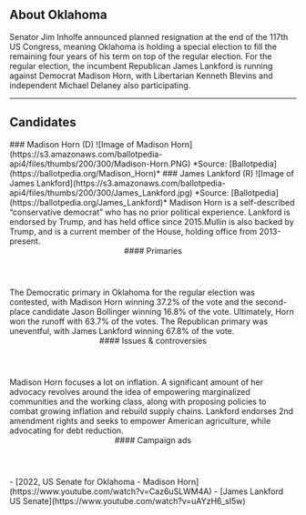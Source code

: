 ## About Oklahoma
Senator Jim Inholfe announced planned resignation at the end of the 117th US Congress, meaning Oklahoma is holding a special election to fill the remaining four years of his term on top of the regular election. For the regular election, the incumbent Republican James Lankford is running against Democrat Madison Horn, with Libertarian Kenneth Blevins and independent Michael Delaney also participating.

---

## Candidates

<Grid>
  <Box>
    ### Madison Horn (D)
    ![Image of Madison Horn](https://s3.amazonaws.com/ballotpedia-api4/files/thumbs/200/300/Madison-Horn.PNG)
    *Source: [Ballotpedia](https://ballotpedia.org/Madison_Horn)*
  </Box>
  <Box>
    ### James Lankford (R)
    ![Image of James Lankford](https://s3.amazonaws.com/ballotpedia-api4/files/thumbs/200/300/James_Lankford.jpg)
    *Source: [Ballotpedia](https://ballotpedia.org/James_Lankford)*
  </Box>

  <Box>
    Madison Horn is a self-described “conservative democrat” who has no prior political experience.
  </Box>
  <Box>
    Lankford is endorsed by Trump, and has held office since 2015.Mullin is also backed by Trump, and is a current member of the House, holding office from 2013-present. 
  </Box>

  <Header>
    #### Primaries
  </Header>
  <Box>
    The Democratic primary in Oklahoma for the regular election was contested, with Madison Horn winning 37.2% of the vote and the second-place candidate Jason Bollinger winning 16.8% of the vote. Ultimately, Horn won the runoff with 63.7% of the votes.
  </Box>
  <Box>
    The Republican primary was uneventful, with James Lankford winning 67.8% of the vote.
  </Box>

  <Header>
    #### Issues & controversies
  </Header>

  <WideBox>
    Madison Horn focuses a lot on inflation. A significant amount of her advocacy revolves around the idea of empowering marginalized communities and the working class, along with proposing policies to combat growing inflation and rebuild supply chains.  Lankford endorses 2nd amendment rights and seeks to empower American agriculture, while advocating for debt reduction. 
  </WideBox>
 
  <Header>
    #### Campaign ads
  </Header>
  <Box>
    - [2022, US Senate for Oklahoma - Madison Horn](https://www.youtube.com/watch?v=Caz6uSLWM4A)
  </Box>
  <Box>
    - [James Lankford US Senate](https://www.youtube.com/watch?v=uAYzH6_sI5w)
  </Box>
</Grid>
